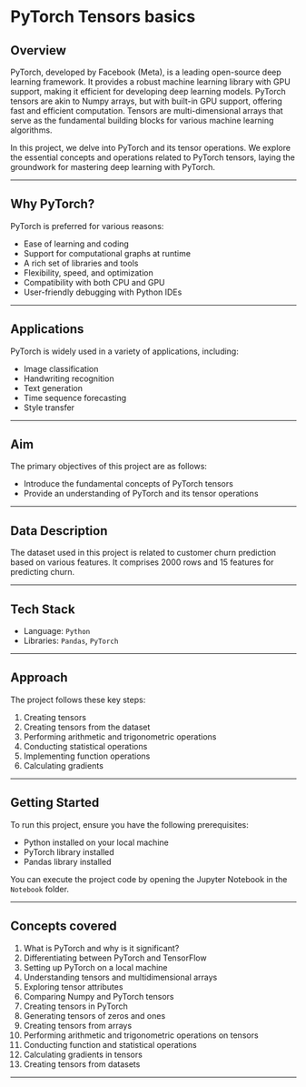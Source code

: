 # PyTorch Tensors basics

## Overview

PyTorch, developed by Facebook (Meta), is a leading open-source deep learning framework. It provides a robust machine learning library with GPU support, making it efficient for developing deep learning models. PyTorch tensors are akin to Numpy arrays, but with built-in GPU support, offering fast and efficient computation. Tensors are multi-dimensional arrays that serve as the fundamental building blocks for various machine learning algorithms.

In this project, we delve into PyTorch and its tensor operations. We explore the essential concepts and operations related to PyTorch tensors, laying the groundwork for mastering deep learning with PyTorch.

---

## Why PyTorch?

PyTorch is preferred for various reasons:

- Ease of learning and coding
- Support for computational graphs at runtime
- A rich set of libraries and tools
- Flexibility, speed, and optimization
- Compatibility with both CPU and GPU
- User-friendly debugging with Python IDEs

---

## Applications

PyTorch is widely used in a variety of applications, including:

- Image classification
- Handwriting recognition
- Text generation
- Time sequence forecasting
- Style transfer

---

## Aim

The primary objectives of this project are as follows:

- Introduce the fundamental concepts of PyTorch tensors
- Provide an understanding of PyTorch and its tensor operations

---

## Data Description

The dataset used in this project is related to customer churn prediction based on various features. It comprises 2000 rows and 15 features for predicting churn.

---

## Tech Stack

- Language: `Python`
- Libraries: `Pandas`, `PyTorch`

---

## Approach

The project follows these key steps:

1. Creating tensors
2. Creating tensors from the dataset
3. Performing arithmetic and trigonometric operations
4. Conducting statistical operations
5. Implementing function operations
6. Calculating gradients

---

## Getting Started

To run this project, ensure you have the following prerequisites:

- Python installed on your local machine
- PyTorch library installed
- Pandas library installed

You can execute the project code by opening the Jupyter Notebook in the `Notebook` folder.

---

## Concepts covered

1. What is PyTorch and why is it significant?
2. Differentiating between PyTorch and TensorFlow
3. Setting up PyTorch on a local machine
4. Understanding tensors and multidimensional arrays
5. Exploring tensor attributes
6. Comparing Numpy and PyTorch tensors
7. Creating tensors in PyTorch
8. Generating tensors of zeros and ones
9. Creating tensors from arrays
10. Performing arithmetic and trigonometric operations on tensors
11. Conducting function and statistical operations
12. Calculating gradients in tensors
13. Creating tensors from datasets

---


